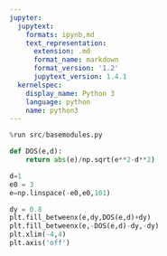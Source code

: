 ```yaml
---
jupyter:
  jupytext:
    formats: ipynb,md
    text_representation:
      extension: .md
      format_name: markdown
      format_version: '1.2'
      jupytext_version: 1.4.1
  kernelspec:
    display_name: Python 3
    language: python
    name: python3
---
```


```python
%run src/basemodules.py
```

```python
def DOS(e,d):
    return abs(e)/np.sqrt(e**2-d**2)
```

```python
d=1
e0 = 3
e=np.linspace(-e0,e0,101)
```

```python
dy = 0.8
plt.fill_betweenx(e,dy,DOS(e,d)+dy)
plt.fill_betweenx(e,-DOS(e,d)-dy,-dy)
plt.xlim(-4,4)
plt.axis('off')
```

```python

```

